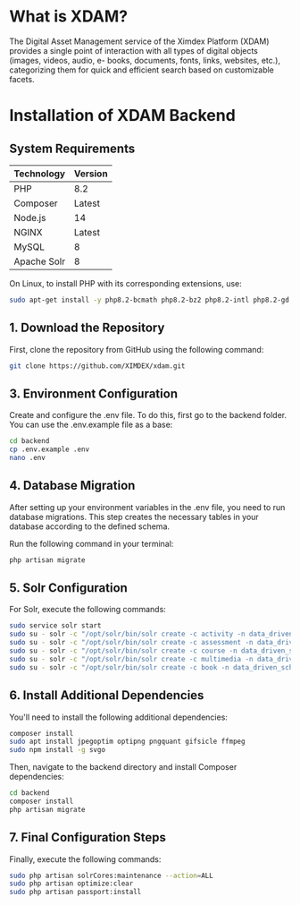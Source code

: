 # What is XDAM?
The Digital Asset Management service of the Ximdex Platform (XDAM) provides a single point of interaction with all types of digital objects (images, videos, audio, e- books, documents, fonts, links, websites, etc.), categorizing them for quick and efficient search based on customizable facets.

# Installation of XDAM Backend

## System Requirements

| Technology    | Version |
|---------------|---------|
| PHP           | 8.2     |
| Composer      | Latest  |
| Node.js       | 14      |
| NGINX         | Latest  |
| MySQL         | 8       |
| Apache Solr   | 8       |

On Linux, to install PHP with its corresponding extensions, use:

```bash
sudo apt-get install -y php8.2-bcmath php8.2-bz2 php8.2-intl php8.2-gd php8.2-mbstring php8.2-mysql php8.2-zip php8.2-common php8.2-dom php8.2-curl php8.2-imagick php8.2-fpm
```

## 1. Download the Repository

First, clone the repository from GitHub using the following command:

```bash
git clone https://github.com/XIMDEX/xdam.git
```

## 3. Environment Configuration
Create and configure the .env file. To do this, first go to the backend folder. You can use the .env.example file as a base:
```bash
cd backend
cp .env.example .env
nano .env
```

## 4. Database Migration

After setting up your environment variables in the .env file, you need to run database migrations. This step creates the necessary tables in your database according to the defined schema.

Run the following command in your terminal:

```bash
php artisan migrate
```

## 5. Solr Configuration

For Solr, execute the following commands:

```bash
sudo service solr start
sudo su - solr -c "/opt/solr/bin/solr create -c activity -n data_driven_schema_configs"
sudo su - solr -c "/opt/solr/bin/solr create -c assessment -n data_driven_schema_configs"
sudo su - solr -c "/opt/solr/bin/solr create -c course -n data_driven_schema_configs"
sudo su - solr -c "/opt/solr/bin/solr create -c multimedia -n data_driven_schema_configs"
sudo su - solr -c "/opt/solr/bin/solr create -c book -n data_driven_schema_configs"
```

## 6. Install Additional Dependencies

You'll need to install the following additional dependencies:

```bash
composer install
sudo apt install jpegoptim optipng pngquant gifsicle ffmpeg
sudo npm install -g svgo
```

Then, navigate to the backend directory and install Composer dependencies:
```bash
cd backend
composer install
php artisan migrate
```

## 7. Final Configuration Steps

Finally, execute the following commands:

```bash
sudo php artisan solrCores:maintenance --action=ALL
sudo php artisan optimize:clear
sudo php artisan passport:install
```
